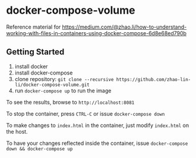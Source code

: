 # docker-compose-volume
Reference material for https://medium.com/@zhao.li/how-to-understand-working-with-files-in-containers-using-docker-compose-6d8e68ed790b

Getting Started
---------------
1. install docker
1. install docker-compose
1. clone repository: `git clone --recursive https://github.com/zhao-lin-li/docker-compose-volume.git`
1. run `docker-compose up` to run the image

To see the results, browse to `http://localhost:8081`

To stop the container, press `CTRL-C` or issue `docker-compose down`

To make changes to `index.html` in the container, just modify `index.html` on the host.

To have your changes reflected inside the container, issue `docker-compose down && docker-compose up`
